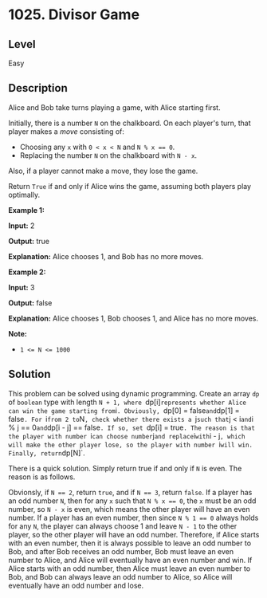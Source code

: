 # 1025. Divisor Game
## Level
Easy

## Description
Alice and Bob take turns playing a game, with Alice starting first.

Initially, there is a number `N` on the chalkboard.  On each player's turn, that player makes a *move* consisting of:

* Choosing any `x` with `0 < x < N` and `N % x == 0`.
* Replacing the number `N` on the chalkboard with `N - x`.

Also, if a player cannot make a move, they lose the game.

Return `True` if and only if Alice wins the game, assuming both players play optimally.

**Example 1:**

**Input:** 2

**Output:** true

**Explanation:** Alice chooses 1, and Bob has no more moves.

**Example 2:**

**Input:** 3

**Output:** false

**Explanation:** Alice chooses 1, Bob chooses 1, and Alice has no more moves.

**Note:**

* `1 <= N <= 1000`

## Solution
This problem can be solved using dynamic programming. Create an array `dp` of `boolean` type with length `N + 1, where `dp[i]` represents whether Alice can win the game starting from `i`. Obviously, `dp[0] = false` and `dp[1] = false`. For `i` from 2 to `N`, check whether there exists a `j` such that `j < i` and `i % j == 0` and `dp[i - j] == false`. If so, set `dp[i] = true`. The reason is that the player with number `i` can choose number `j` and replace `i` with `i - j`, which will make the other player lose, so the player with number `i` will win. Finally, return `dp[N]`.

There is a quick solution. Simply return true if and only if `N` is even. The reason is as follows.

Obvionsly, if `N == 2`, return `true`, and if `N == 3`, return `false`. If a player has an odd number `N`, then for any `x` such that `N % x == 0`, the `x` must be an odd number, so `N - x` is even, which means the other player will have an even number. If a player has an even number, then since `N % 1 == 0` always holds for any `N`, the player can always choose 1 and leave `N - 1` to the other player, so the other player will have an odd number. Therefore, if Alice starts with an even number, then it is always possible to leave an odd number to Bob, and after Bob receives an odd number, Bob must leave an even number to Alice, and Alice will eventually have an even number and win. If Alice starts with an odd number, then Alice must leave an even number to Bob,  and Bob can always leave an odd number to Alice, so Alice will eventually have an odd number and lose.
